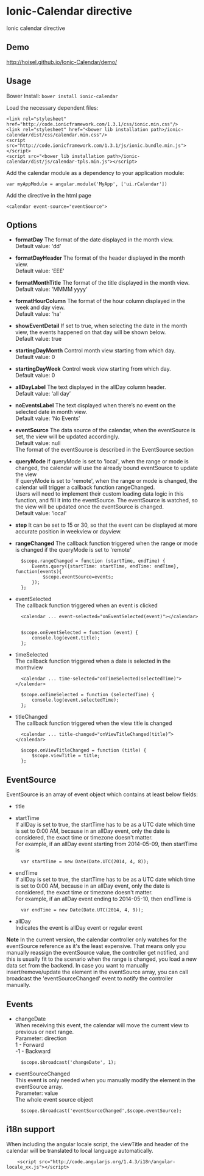 # Ionic-Calendar directive

Ionic calendar directive

## Demo
http://hoisel.github.io/Ionic-Calendar/demo/

## Usage

Bower Install: `bower install ionic-calendar`

Load the necessary dependent files:

    <link rel="stylesheet" href="http://code.ionicframework.com/1.3.1/css/ionic.min.css"/>
    <link rel="stylesheet" href="<bower lib installation path>/ionic-calendar/dist/css/calendar.min.css"/>
    <script src="http://code.ionicframework.com/1.3.1/js/ionic.bundle.min.js"></script>
    <script src="<bower lib installation path>/ionic-calendar/dist/js/calendar-tpls.min.js"></script>

Add the calendar module as a dependency to your application module:

    var myAppModule = angular.module('MyApp', ['ui.rCalendar'])

Add the directive in the html page

    <calendar event-source="eventSource">

## Options

* **formatDay**
The format of the date displayed in the month view.    
Default value: 'dd'
* **formatDayHeader**
The format of the header displayed in the month view.    
Default value: 'EEE'
* **formatMonthTitle**
The format of the title displayed in the month view.    
Default value: 'MMMM yyyy'
* **formatHourColumn**
The format of the hour column displayed in the week and day view.    
Default value: 'ha'
* **showEventDetail**
If set to true, when selecting the date in the month view, the events happened on that day will be shown below.    
Default value: true
* **startingDayMonth**
Control month view starting from which day.    
Default value: 0
* **startingDayWeek**
Control week view starting from which day.    
Default value: 0
* **allDayLabel**
The text displayed in the allDay column header.    
Default value: ‘all day’
* **noEventsLabel**
The text displayed when there’s no event on the selected date in month view.    
Default value: ‘No Events’
* **eventSource**
The data source of the calendar, when the eventSource is set, the view will be updated accordingly.    
Default value: null    
The format of the eventSource is described in the EventSource section
* **queryMode**
If queryMode is set to 'local', when the range or mode is changed, the calendar will use the already bound eventSource to update the view    
If queryMode is set to 'remote', when the range or mode is changed, the calendar will trigger a callback function rangeChanged.    
Users will need to implement their custom loading data logic in this function, and fill it into the eventSource. The eventSource is watched, so the view will be updated once the eventSource is changed.    
Default value: 'local'
* **step**
It can be set to 15 or 30, so that the event can be displayed at more accurate position in weekview or dayview.
* **rangeChanged**
The callback function triggered when the range or mode is changed if the queryMode is set to 'remote'

        $scope.rangeChanged = function (startTime, endTime) {
            Events.query({startTime: startTime, endTime: endTime}, function(events){
                $scope.eventSource=events;
            });
        };

* eventSelected    
The callback function triggered when an event is clicked

        <calendar ... event-selected="onEventSelected(event)"></calendar>
    
    
        $scope.onEventSelected = function (event) {
            console.log(event.title);
        };

* timeSelected    
The callback function triggered when a date is selected in the monthview

        <calendar ... time-selected="onTimeSelected(selectedTime)"></calendar>
        
        $scope.onTimeSelected = function (selectedTime) {
            console.log(event.selectedTime);
        };

* titleChanged    
The callback function triggered when the view title is changed

        <calendar ... title-changed="onViewTitleChanged(title)”></calendar>
        
        $scope.onViewTitleChanged = function (title) {
            $scope.viewTitle = title;
        };

## EventSource

EventSource is an array of event object which contains at least below fields:

* title
* startTime    
If allDay is set to true, the startTime has to be as a UTC date which time is set to 0:00 AM, because in an allDay event, only the date is considered, the exact time or timezone doesn't matter.    
For example, if an allDay event starting from 2014-05-09, then startTime is

        var startTime = new Date(Date.UTC(2014, 4, 8));

* endTime    
If allDay is set to true, the startTime has to be as a UTC date which time is set to 0:00 AM, because in an allDay event, only the date is considered, the exact time or timezone doesn't matter.    
For example, if an allDay event ending to 2014-05-10, then endTime is

        var endTime = new Date(Date.UTC(2014, 4, 9));

* allDay    
Indicates the event is allDay event or regular event

**Note**
In the current version, the calendar controller only watches for the eventSource reference as it's the least expensive.
That means only you manually reassign the eventSource value, the controller get notified, and this is usually fit to the scenario when the range is changed, you load a new data set from the backend.
In case you want to manually insert/remove/update the element in the eventSource array, you can call broadcast the 'eventSourceChanged' event to notify the controller manually.

## Events

* changeDate    
When receiving this event, the calendar will move the current view to previous or next range.  
Parameter: direction  
1 - Forward  
-1 - Backward

        $scope.$broadcast('changeDate', 1);

* eventSourceChanged    
This event is only needed when you manually modify the element in the eventSource array.  
Parameter: value  
The whole event source object

        $scope.$broadcast('eventSourceChanged',$scope.eventSource);

## i18n support
When including the angular locale script, the viewTitle and header of the calendar will be translated to local language automatically.

        <script src="http://code.angularjs.org/1.4.3/i18n/angular-locale_xx.js"></script>
